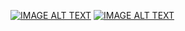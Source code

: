 [![IMAGE ALT TEXT](http://img.youtube.com/vi/T7w109e6TdY/0.jpg)](https://www.youtube.com/watch?v=T7w109e6TdY "翻轉課程-指標與const保留字的用法與複習")
[![IMAGE ALT TEXT](http://img.youtube.com/vi/3VLYw-fS6nM/0.jpg)](https://www.youtube.com/watch?v=3VLYw-fS6nM "課後補充-常數與指標混和應用")
